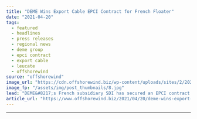 ```yaml
---
title: "DEME Wins Export Cable EPCI Contract for French Floater"
date: "2021-04-20"
tags: 
  - featured
  - headlines
  - press releases
  - regional news
  - deme group
  - epci contract
  - export cable
  - leucate
  - offshorewind
source: "offshorewind"
image_url: "https://cdn.offshorewind.biz/wp-content/uploads/sites/2/2021/04/20085503/DEME-Wins-Export-Cable-EPCI-Contract-for-French-Floater.jpg"
image_fp: "/assets/img/post_thumbnails/8.jpg"
lead: "DEME&#8217;s French subsidiary SDI has secured an EPCI contract in a consortium with JDR"
article_url: "https://www.offshorewind.biz/2021/04/20/deme-wins-export-cable-epci-contract-for-french-floater/"
---
```


---
